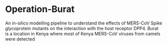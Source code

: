 # Operation-Burat
An in-silico modelling pipeline to understand the effects of MERS-CoV Spike glycoprotein mutants on the interaction with the host receptor DPP4. Burat is a location in Kenya where most of Kenya MERS-CoV viruses from camels were detected



